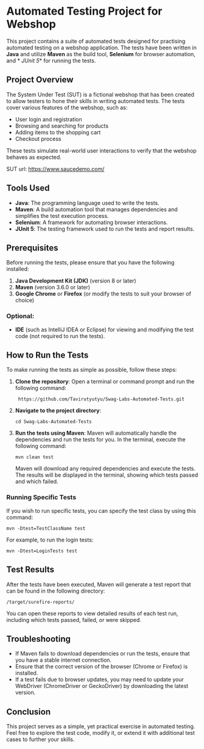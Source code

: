# Automated Testing Project for Webshop

This project contains a suite of automated tests designed for practising automated testing on a webshop application. The
tests have been written in **Java** and utilize **Maven** as the build tool, **Selenium** for browser automation, and *
*JUnit 5** for running the tests.

## Project Overview

The System Under Test (SUT) is a fictional webshop that has been created to allow testers to hone their skills in
writing automated tests. The tests cover various features of the webshop, such as:

- User login and registration
- Browsing and searching for products
- Adding items to the shopping cart
- Checkout process

These tests simulate real-world user interactions to verify that the webshop behaves as expected.

SUT url: https://www.saucedemo.com/

## Tools Used

- **Java**: The programming language used to write the tests.
- **Maven**: A build automation tool that manages dependencies and simplifies the test execution process.
- **Selenium**: A framework for automating browser interactions.
- **JUnit 5**: The testing framework used to run the tests and report results.

## Prerequisites

Before running the tests, please ensure that you have the following installed:

1. **Java Development Kit (JDK)** (version 8 or later)
2. **Maven** (version 3.6.0 or later)
3. **Google Chrome** or **Firefox** (or modify the tests to suit your browser of choice)

### Optional:

- **IDE** (such as IntelliJ IDEA or Eclipse) for viewing and modifying the test code (not required to run the tests).

## How to Run the Tests

To make running the tests as simple as possible, follow these steps:

1. **Clone the repository**:
   Open a terminal or command prompt and run the following command:
   ```
    https://github.com/Tavirutyutyu/Swag-Labs-Automated-Tests.git
   ```

2. **Navigate to the project directory**:
   ```
   cd Swag-Labs-Automated-Tests
   ```

3. **Run the tests using Maven**:
   Maven will automatically handle the dependencies and run the tests for you. In the terminal, execute the following command:
   ```
   mvn clean test
   ```
   Maven will download any required dependencies and execute the tests. The results will be displayed in the terminal, showing which tests passed and which failed.

### Running Specific Tests

If you wish to run specific tests, you can specify the test class by using this command:
```
mvn -Dtest=TestClassName test
```
For example, to run the login tests:
```
mvn -Dtest=LoginTests test
```

## Test Results

After the tests have been executed, Maven will generate a test report that can be found in the following directory:
```
/target/surefire-reports/
```
You can open these reports to view detailed results of each test run, including which tests passed, failed, or were skipped.

## Troubleshooting

- If Maven fails to download dependencies or run the tests, ensure that you have a stable internet connection.
- Ensure that the correct version of the browser (Chrome or Firefox) is installed.
- If a test fails due to browser updates, you may need to update your WebDriver (ChromeDriver or GeckoDriver) by downloading the latest version.

## Conclusion

This project serves as a simple, yet practical exercise in automated testing. Feel free to explore the test code, modify it, or extend it with additional test cases to further your skills.
